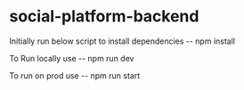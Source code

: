 # social-platform-backend

Initially run below script to install dependencies
-- npm install

To Run locally use 
-- npm run dev


To run on prod use
-- npm run start